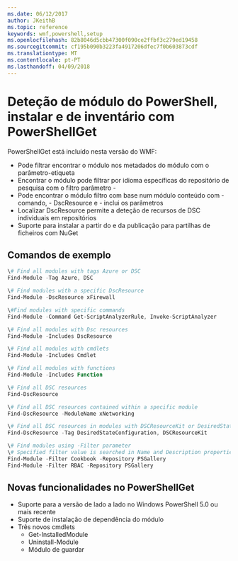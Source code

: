 ```yaml
---
ms.date: 06/12/2017
author: JKeithB
ms.topic: reference
keywords: wmf,powershell,setup
ms.openlocfilehash: 82b8046d5cbb47300f090ce2ffbf3c279ed19458
ms.sourcegitcommit: cf195b090b3223fa4917206dfec7f0b603873cdf
ms.translationtype: MT
ms.contentlocale: pt-PT
ms.lasthandoff: 04/09/2018
---
```

# <a name="powershell-module-discovery-install-and-inventory-with-powershellget"></a>Deteção de módulo do PowerShell, instalar e de inventário com PowerShellGet

PowerShellGet está incluído nesta versão do WMF:
-   Pode filtrar encontrar o módulo nos metadados do módulo com o parâmetro-etiqueta
-   Encontrar o módulo pode filtrar por idioma específicas do repositório de pesquisa com o filtro parâmetro -
-   Pode encontrar o módulo filtro com base num módulo conteúdo com - comando, - DscResource e - inclui os parâmetros
-   Localizar DscResource permite a deteção de recursos de DSC individuais em repositórios
-   Suporte para instalar a partir do e da publicação para partilhas de ficheiros com NuGet

## <a name="example-commands"></a>Comandos de exemplo
```powershell
\# Find all modules with tags Azure or DSC
Find-Module -Tag Azure, DSC

\# Find modules with a specific DscResource
Find-Module -DscResource xFirewall

\#Find modules with specific commands
Find-Module -Command Get-ScriptAnalyzerRule, Invoke-ScriptAnalyzer

\# Find all modules with Dsc resources
Find-Module -Includes DscResource

\# Find all modules with cmdlets
Find-Module -Includes Cmdlet

\# Find all modules with functions
Find-Module -Includes Function

\# Find all DSC resources
Find-DscResource

\# Find all DSC resources contained within a specific module
Find-DscResource -ModuleName xNetworking

\# Find all DSC resources in modules with DSCResourceKit or DesiredStateConfiguration
Find-DscResource -Tag DesiredStateConfiguration, DSCResourceKit

\# Find modules using -Filter parameter
\# Specified filter value is searched in Name and Description properties
Find-Module -Filter Cookbook -Repository PSGallery
Find-Module -Filter RBAC -Repository PSGallery
```

## <a name="new-features-in-powershellget"></a>Novas funcionalidades no PowerShellGet
-   Suporte para a versão de lado a lado no Windows PowerShell 5.0 ou mais recente
-   Suporte de instalação de dependência do módulo
-   Três novos cmdlets
    -   Get-InstalledModule
    -   Uninstall-Module
    -   Módulo de guardar